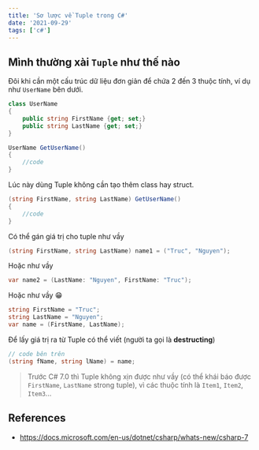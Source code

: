 ```yaml
---
title: 'Sơ lược về Tuple trong C#'
date: '2021-09-29'
tags: ['c#']
---
```


## Mình thường xài `Tuple` như thế nào

Đôi khi cần một cấu trúc dữ liệu đơn giản để chứa 2 đến 3 thuộc tính, ví dụ như `UserName` bên dưới.

```csharp
class UserName
{
    public string FirstName {get; set;}
    public string LastName {get; set;}
}

UserName GetUserName()
{
    //code
}
```

Lúc này dùng Tuple không cần tạo thêm class hay struct.

```csharp
(string FirstName, string LastName) GetUserName()
{
    //code
}
```

Có thể gán giá trị cho tuple như vầy

```csharp
(string FirstName, string LastName) name1 = ("Truc", "Nguyen");
```

Hoặc như vầy

```csharp
var name2 = (LastName: "Nguyen", FirstName: "Truc");
```

Hoặc như vầy 😁

```csharp
string FirstName = "Truc";
string LastName = "Nguyen";
var name = (FirstName, LastName);
```

Để lấy giá trị ra từ Tuple có thể viết (người ta gọi là **destructing**)

```csharp
// code bên trên
(string fName, string lName) = name;
```

> Trước C# 7.0 thì Tuple không xịn được như vầy (có thể khái báo được `FirstName`, `LastName` strong tuple), vì các thuộc tính là `Item1`, `Item2`, `Item3`...

## References

- https://docs.microsoft.com/en-us/dotnet/csharp/whats-new/csharp-7

